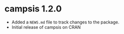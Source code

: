 # campsis 1.2.0

* Added a `NEWS.md` file to track changes to the package.
* Initial release of campsis on CRAN
